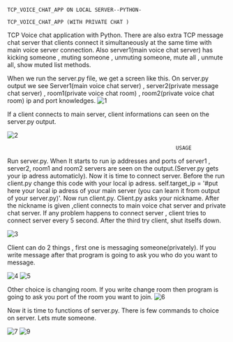                                                           TCP_VOICE_CHAT_APP ON LOCAL SERVER--PYTHON-
                                                          TCP_VOICE_CHAT_APP (WITH PRIVATE CHAT )

TCP Voice chat application  with Python. There are also extra TCP message chat server that clients connect it simultaneously at the same time with main voice server connection. Also server1(main voice chat server) has 
kicking someone , muting someone , unmuting someone, mute all , unmute all, show muted list methods. 

When we run the server.py file, we get a screen like this. On server.py output we see Server1(main voice chat server) , server2(private message chat server) , room1(private voice chat room) , room2(private voice chat room) ip and port knowledges. 
![1](https://github.com/emrearat1/TCP_VOICE_CHAT_APP--PYTHON-/assets/69716092/fd1a7acf-d0cd-4043-b851-2a45c0fbcc6e)



If a client connects to main server, client informations can seen  on the server.py output.

![2](https://github.com/emrearat1/TCP_VOICE_CHAT_APP--PYTHON-/assets/69716092/2d4e97b7-3a83-47cf-acad-643c127ea829)


                                                          USAGE
Run server.py. When It starts to run ip addresses and ports of server1 , server2, room1 and room2 servers are seen on the output.(Server.py gets your ip adress automaticly). 
Now it is time to connect server. Before the run client.py change this code with your local ip adress. self.target_ip = '#put here your local ip adress of your main server (you can learn it from output of your server.py)'. Now run client.py. Client.py asks your nickname. After the nickname is given ,client connects to main voice chat server and  private chat server. If any problem happens to connect server , client tries to connect server every 5 second. After the third try client, shut itselfs down.
                                                          
![3](https://github.com/emrearat1/TCP_VOICE_CHAT_APP--PYTHON-/assets/69716092/a729d82f-02c5-466a-8402-83ee1e8aad01)

Client can do 2 things , first one is messaging someone(privately). If you write message after that program is going to ask you who do you want to message.

![4](https://github.com/emrearat1/TCP_VOICE_CHAT_APP--PYTHON-/assets/69716092/463ed047-4290-4a81-a476-d6591fc843f0)
![5](https://github.com/emrearat1/TCP_VOICE_CHAT_APP--PYTHON-/assets/69716092/5208ba6b-0811-423e-a7cb-987f8fc5a81e)

Other choice is changing room. If you write change room then program is going to ask you port of the room you want to join.
![6](https://github.com/emrearat1/TCP_VOICE_CHAT_APP--PYTHON-/assets/69716092/1d041d99-b2c0-44b1-873e-9012233f92c3)

Now it is time to functions of server.py. There is few commands to choice on server. Lets mute someone.

![7](https://github.com/emrearat1/TCP_VOICE_CHAT_APP--PYTHON-/assets/69716092/4996ce94-2f8a-4ae4-9526-b2d2268f3765)
![9](https://github.com/emrearat1/TCP_VOICE_CHAT_APP--PYTHON-/assets/69716092/0a08d8ad-faca-4445-8bc6-9138c1bbacc4)

